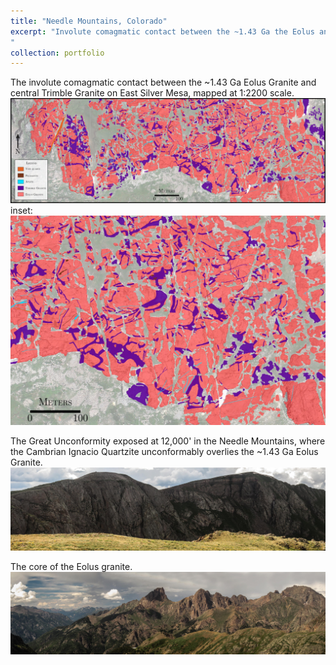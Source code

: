 ```yaml
---
title: "Needle Mountains, Colorado"
excerpt: "Involute comagmatic contact between the ~1.43 Ga the Eolus and Trimble granites.<br/><a href='/images/EaMap.jpg'><img src='/images/EaMap.jpg'></a> 
"
collection: portfolio
---
```


The involute comagmatic contact between the ~1.43 Ga Eolus Granite and central Trimble Granite on East Silver Mesa, mapped at 1:2200 scale.
<a href='/images/EaMap.jpg'><img src='/images/EaMap.jpg'></a> 
inset:
<a href='/images/EaInset.jpg'><img src='/images/EaInset.jpg'></a>

The Great Unconformity exposed at 12,000' in the Needle Mountains, where the Cambrian Ignacio Quartzite unconformably overlies the ~1.43 Ga Eolus Granite.
<a href='/images/Eolus1.jpg'><img src='/images/Eolus1.jpg'></a>

The core of the Eolus granite.
<a href='/images/Eolus2.jpg'><img src='/images/Eolus2.jpg'></a>
